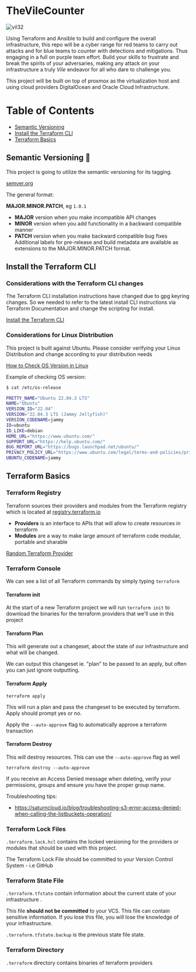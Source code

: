 # TheVileCounter

![vil32](https://github.com/datboyblu3/TheA02Counter/assets/95729902/365eb105-fc8c-44f9-b91d-f531eaea60f3)

Using Terraform and Ansible to build and configure the overall infrastructure, this repo will be a cyber range for red teams to carry out attacks and for blue teams to counter with detections and mitigations. Thus engaging in a full on purple team effort. Build your skills to frustrate and break the spirits of your adversaries, making any attack on your infrastructure a truly *Vile* endeavor for all who dare to challenge you.

This project will be built on top of proxmox as the virtualization host and using cloud providers DigitalOcean and Oracle Cloud Infrastructure.

# Table of Contents

- [Semantic Versioning](Semantic-Versioning)
- [Install the Terraform CLI](Install-the-Terraform-CLI)
- [Terraform Basics](Terraform-Basics)

## Semantic Versioning :mage:

This project is going to utilize the semantic versioning for its tagging.

[semver.org](https://semver.org/)

The general format: 

**MAJOR.MINOR.PATCH**, eg `1.0.1`

- **MAJOR** version when you make incompatible API changes
- **MINOR** version when you add functionality in a backward compatible manner
- **PATCH** version when you make backward compatible bug fixes
Additional labels for pre-release and build metadata are available as extensions to the MAJOR.MINOR.PATCH format.

## Install the Terraform CLI

### Considerations with the Terraform CLI changes
The Terraform CLI installation instructions have changed due to gpg keyring changes. So we needed to refer to the latest install CLI instructions via Terraform Documentation and change the scripting for install.

[Install the Terraform CLI](https://developer.hashicorp.com/terraform/tutorials/aws-get-started/install-cli)

### Considerations for Linux Distribution

This project is built against Ubuntu. Please consider verifying your Linux Distribution and change according to your distribution needs

[How to Check OS Version in Linux](
https://www.cyberciti.biz/faq/how-to-check-os-version-in-linux-command-line/
)

Example of checking OS version:
```bash
$ cat /etc/os-release

PRETTY_NAME="Ubuntu 22.04.3 LTS"
NAME="Ubuntu"
VERSION_ID="22.04"
VERSION="22.04.3 LTS (Jammy Jellyfish)"
VERSION_CODENAME=jammy
ID=ubuntu
ID_LIKE=debian
HOME_URL="https://www.ubuntu.com/"
SUPPORT_URL="https://help.ubuntu.com/"
BUG_REPORT_URL="https://bugs.launchpad.net/ubuntu/"
PRIVACY_POLICY_URL="https://www.ubuntu.com/legal/terms-and-policies/privacy-policy"
UBUNTU_CODENAME=jammy
```

## Terraform Basics

### Terraform Registry

Terraform sources their providers and modules from the Terraform registry which is located at [registry.terraform.io](https://registry.terraform.io)

- **Providers** is an interface to APIs that will allow to create resources in terraform
- **Modules** are a way to make large amount of terraform code modular, portable and sharable

[Random Terraform Provider](https://registry.terraform.io/providers/hashicorp/random/)
### Terraform Console

We can see a list of all Terraform commands by simply typing `terraform`

#### Terraform init

At the start of a new Terraform project we will run `terraform init` to download the binaries for the terraform providers
that we'll use in this project

#### Terraform Plan

This will generate out a changeset, about the state of our infrastructure and what will be changed.

We can output this changeset ie. "plan" to be passed to an apply, but often you can just ignore outputting.

#### Terraform Apply

`terraform apply`

This will run a plan and pass the changeset to be executed by terraform. Apply should prompt yes or no.

Apply the `--auto-approve` flag to automatically approve a terraform transaction

#### Terraform Destroy

This will destroy resources. This can use the `--auto-approve` flag as well
```
terraform destroy --auto-approve
```

If you receive an Access Denied message when deleting, verify your permissions, groups and ensure you have the proper group name.

Troubleshooting tips:
- https://saturncloud.io/blog/troubleshooting-s3-error-access-denied-when-calling-the-listbuckets-operation/

### Terraform Lock Files

`.terraform.lock.hcl` contains the locked versioning for the providers or modules that should be used
with this project.

The Terraform Lock File should be committed to your Version Control System - i.e GitHub

### Terraform State File

`.terraform.tfstate` contain information about the current state of your infrastructure .

This file **should not be committed** to your VCS. This file can contain sensitive information.
If you lose this file, you will lose the knowledge of your infrastructure. 

`.terraform.tfstate.backup` is the previous state file state.

### Terraform Directory

`.terraform` directory contains binaries of terraform providers
